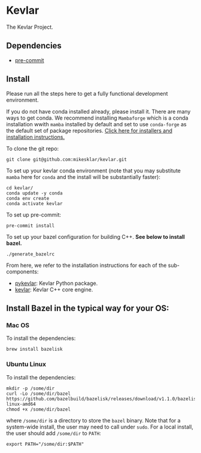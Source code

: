 # Kevlar

The Kevlar Project.

## Dependencies

- [pre-commit](https://pre-commit.com/)

## Install

Please run all the steps here to get a fully functional development environment.

If you do not have conda installed already, please install it. There are many
ways to get conda. We recommend installing `Mambaforge` which is a conda
installation wwith `mamba` installed by default and set to use `conda-forge` as
the default set of package repositories. [Click here for installers and
installation instructions.](https://github.com/conda-forge/miniforge#mambaforge)

To clone the git repo:
```
git clone git@github.com:mikesklar/kevlar.git
```

To set up your kevlar conda environment (note that you may substitute `mamba`
here for `conda` and the install will be substantially faster):
```
cd kevlar/
conda update -y conda
conda env create
conda activate kevlar
```

To set up pre-commit:
```
pre-commit install
```

To set up your bazel configuration for building C++. **See below to install bazel.**
```
./generate_bazelrc
```

From here, we refer to the installation instructions
for each of the sub-components:

- [pykevlar](./python/README.md): Kevlar Python package.
- [kevlar](./kevlar/README.md): Kevlar C++ core engine.


## Install Bazel in the typical way for your OS:

### Mac OS

To install the dependencies:
```
brew install bazelisk 
```

### Ubuntu Linux

To install the dependencies:
```
mkdir -p /some/dir
curl -Lo /some/dir/bazel https://github.com/bazelbuild/bazelisk/releases/download/v1.1.0/bazelisk-linux-amd64
chmod +x /some/dir/bazel
```
where `/some/dir` is a directory to store the `bazel` binary.
Note that for a system-wide install, the user may need to call under `sudo`.
For a local install, the user should add `/some/dir` to `PATH`:
```
export PATH="/some/dir:$PATH"
```